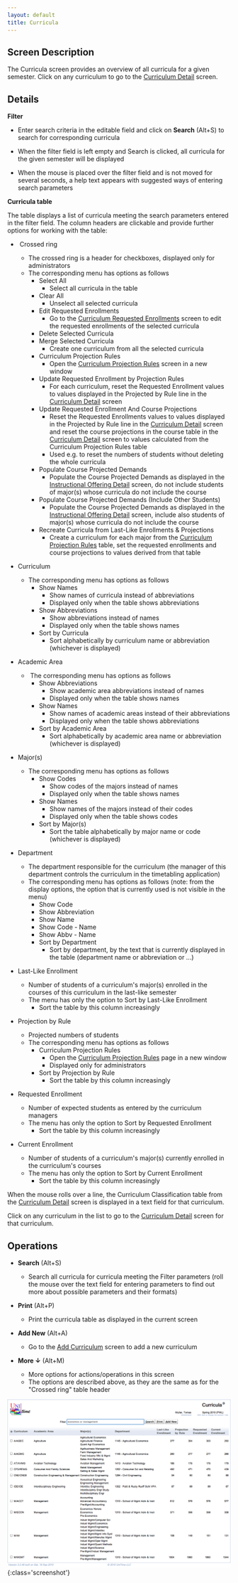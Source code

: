 ```yaml
---
layout: default
title: Curricula
---
```



## Screen Description


 The Curricula screen provides an overview of all curricula for a given semester. Click on any curriculum to go to the [Curriculum Detail](curriculum-detail) screen.

## Details


 **Filter**

* Enter search criteria in the editable field and click on **Search** (Alt+S) to search for corresponding curricula 

* When the filter field is left empty and Search is clicked, all curricula for the given semester will be displayed

* When the mouse is placed over the filter field and is not moved for several seconds, a help text appears with suggested ways of entering search parameters


 **Curricula table**


 The table displays a list of curricula meeting the search parameters entered in the filter field. The column headers are clickable and provide further options for working with the table:

*  Crossed ring
	* The crossed ring is a header for checkboxes, displayed only for administrators
	* The corresponding menu has options as follows
		* Select All
			* Select all curricula in the table
		* Clear All
			* Unselect all selected curricula
		* Edit Requested Enrollments
			* Go to the [Curriculum Requested Enrollments](curriculum-requested-enrollments) screen to edit the requested enrollments of the selected curricula
		* Delete Selected Curricula
		* Merge Selected Curricula
			* Create one curriculum from all the selected curricula
		* Curriculum Projection Rules
			* Open the [Curriculum Projection Rules](curriculum-projection-rules) screen in a new window
		* Update Requested Enrollment by Projection Rules
			* For each curriculum, reset the Requested Enrollment values to values displayed in the Projected by Rule line in the [Curriculum Detail](curriculum-detail) screen
		* Update Requested Enrollment And Course Projections
			* Reset the Requested Enrollments values to values displayed in the Projected by Rule line in the [Curriculum Detail](curriculum-detail) screen and reset the course projections in the course table in the [Curriculum Detail](curriculum-detail) screen to values calculated from the Curriculum Projection Rules table
			* Used e.g. to reset the numbers of students without deleting the whole curricula
		* Populate Course Projected Demands
			* Populate the Course Projected Demands as displayed in the [Instructional Offering Detail](instructional-offering-detail) screen, do not include students of major(s) whose curricula do not include the course
		* Populate Course Projected Demands (Include Other Students)
			* Populate the Course Projected Demands as displayed in the [Instructional Offering Detail](instructional-offering-detail) screen, include also students of major(s) whose curricula do not include the course
		* Recreate Curricula from Last-Like Enrollments & Projections
			* Create a curriculum for each major from the [Curriculum Projection Rules](curriculum-projection-rules) table, set the requested enrollments and course projections to values derived from that table

* Curriculum
	* The corresponding menu has options as follows
		* Show Names
			* Show names of curricula instead of abbreviations
			* Displayed only when the table shows abbreviations
		* Show Abbreviations
			* Show abbreviations instead of names
			* Displayed only when the table shows names
		* Sort by Curricula
			* Sort alphabetically by curriculum name or abbreviation (whichever is displayed)

* Academic Area
	*  The corresponding menu has options as follows
		* Show Abbreviations
			* Show academic area abbreviations instead of names
			* Displayed only when the table shows names
		* Show Names
			* Show names of academic areas instead of their abbreviations
			* Displayed only when the table shows abbreviations
		* Sort by Academic Area
			* Sort alphabetically by academic area name or abbreviation (whichever is displayed)

* Major(s) 
	* The corresponding menu has options as follows
		* Show Codes
			* Show codes of the majors instead of names
			* Displayed only when the table shows names
		* Show Names
			* Show names of the majors instead of their codes
			* Displayed only when the table shows codes
		* Sort by Major(s) 
			* Sort the table alphabetically by major name or code (whichever is displayed)

* Department
	* The department responsible for the curriculum (the manager of this department controls the curriculum in the timetabling application)
	* The corresponding menu has options as follows (note: from the display options, the option that is currently used is not visible in the menu)
		* Show Code
		* Show Abbreviation
		* Show Name
		* Show Code - Name
		* Show Abbv - Name
		* Sort by Department
			* Sort by department, by the text that is currently displayed in the table (department name or abbreviation or ...)

* Last-Like Enrollment
	* Number of students of a curriculum's major(s) enrolled in the courses of this curriculum in the last-like semester
	* The menu has only the option to Sort by Last-Like Enrollment
		* Sort the table by this column increasingly

* Projection by Rule
	* Projected numbers of students
	* The corresponding menu has options as follows
		* Curriculum Projection Rules
			* Open the [Curriculum Projection Rules](curriculum-projection-rules) page in a new window
			* Displayed only for administrators
		* Sort by Projection by Rule
			* Sort the table by this column increasingly

* Requested Enrollment
	* Number of expected students as entered by the curriculum managers
	* The menu has only the option to Sort by Requested Enrollment
		* Sort the table by this column increasingly 

* Current Enrollment
	* Number of students of a curriculum's major(s) currently enrolled in the curriculum's courses
	* The menu has only the option to Sort by Current Enrollment
		* Sort the table by this column increasingly


 When the mouse rolls over a line, the Curriculum Classification table from the [Curriculum Detail](curriculum-detail) screen is displayed in a text field for that curriculum.


 Click on any curriculum in the list to go to the [Curriculum Detail](curriculum-detail) screen for that curriculum.

## Operations

* **Search** (Alt+S)
	* Search all curricula for curricula meeting the Filter parameters (roll the mouse over the text field for entering parameters to find out more about possible parameters and their formats)

* **Print** (Alt+P)
	* Print the curricula table as displayed in the current screen

* **Add New** (Alt+A)
	* Go to the [Add Curriculum](add-curriculum) screen to add a new curriculum

* **More ↓** (Alt+M) 
	* More options for actions/operations in this screen
	* The options are described above, as they are the same as for the "Crossed ring" table header


![Curricula](images/curricula-1.png){:class='screenshot'}
